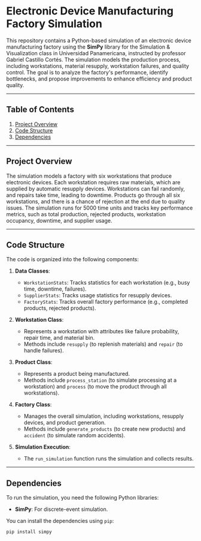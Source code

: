 # Electronic Device Manufacturing Factory Simulation

This repository contains a Python-based simulation of an electronic device manufacturing factory using the **SimPy** library for the Simulation & Visualization class in Universidad Panamericana, instructed by professor Gabriel Castillo Cortés. The simulation models the production process, including workstations, material resupply, workstation failures, and quality control. The goal is to analyze the factory's performance, identify bottlenecks, and propose improvements to enhance efficiency and product quality.

---

## **Table of Contents**
1. [Project Overview](#project-overview)
2. [Code Structure](#code-structure)
3. [Dependencies](#dependencies)

---

## **Project Overview**
The simulation models a factory with six workstations that produce electronic devices. Each workstation requires raw materials, which are supplied by automatic resupply devices. Workstations can fail randomly, and repairs take time, leading to downtime. Products go through all six workstations, and there is a chance of rejection at the end due to quality issues. The simulation runs for 5000 time units and tracks key performance metrics, such as total production, rejected products, workstation occupancy, downtime, and supplier usage.

---

## **Code Structure**
The code is organized into the following components:

1. **Data Classes**:
   - `WorkstationStats`: Tracks statistics for each workstation (e.g., busy time, downtime, failures).
   - `SupplierStats`: Tracks usage statistics for resupply devices.
   - `FactoryStats`: Tracks overall factory performance (e.g., completed products, rejected products).

2. **Workstation Class**:
   - Represents a workstation with attributes like failure probability, repair time, and material bin.
   - Methods include `resupply` (to replenish materials) and `repair` (to handle failures).

3. **Product Class**:
   - Represents a product being manufactured.
   - Methods include `process_station` (to simulate processing at a workstation) and `process` (to move the product through all workstations).

4. **Factory Class**:
   - Manages the overall simulation, including workstations, resupply devices, and product generation.
   - Methods include `generate_products` (to create new products) and `accident` (to simulate random accidents).

5. **Simulation Execution**:
   - The `run_simulation` function runs the simulation and collects results.

---

## **Dependencies**
To run the simulation, you need the following Python libraries:
- **SimPy**: For discrete-event simulation.

You can install the dependencies using `pip`:
```bash
pip install simpy
